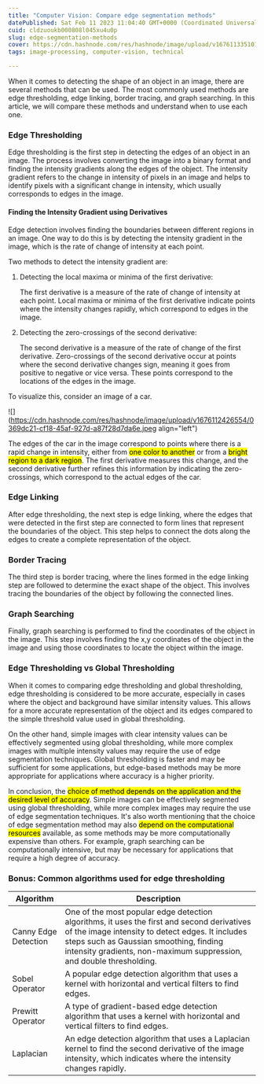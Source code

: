 ```yaml
---
title: "Computer Vision: Compare edge segmentation methods"
datePublished: Sat Feb 11 2023 11:04:40 GMT+0000 (Coordinated Universal Time)
cuid: cldzuoukb000808l045xu4u0p
slug: edge-segmentation-methods
cover: https://cdn.hashnode.com/res/hashnode/image/upload/v1676113351010/095321e1-5df6-427e-9e85-bf3937507532.png
tags: image-processing, computer-vision, technical

---
```


When it comes to detecting the shape of an object in an image, there are several methods that can be used. The most commonly used methods are edge thresholding, edge linking, border tracing, and graph searching. In this article, we will compare these methods and understand when to use each one.

### Edge Thresholding

Edge thresholding is the first step in detecting the edges of an object in an image. The process involves converting the image into a binary format and finding the intensity gradients along the edges of the object. The intensity gradient refers to the change in intensity of pixels in an image and helps to identify pixels with a significant change in intensity, which usually corresponds to edges in the image.

#### Finding the Intensity Gradient using Derivatives

Edge detection involves finding the boundaries between different regions in an image. One way to do this is by detecting the intensity gradient in the image, which is the rate of change of intensity at each point.

Two methods to detect the intensity gradient are:

1. Detecting the local maxima or minima of the first derivative:
    
    The first derivative is a measure of the rate of change of intensity at each point. Local maxima or minima of the first derivative indicate points where the intensity changes rapidly, which correspond to edges in the image.
    

1. Detecting the zero-crossings of the second derivative:
    
    The second derivative is a measure of the rate of change of the first derivative. Zero-crossings of the second derivative occur at points where the second derivative changes sign, meaning it goes from positive to negative or vice versa. These points correspond to the locations of the edges in the image.
    

To visualize this, consider an image of a car.

![](https://cdn.hashnode.com/res/hashnode/image/upload/v1676112426554/0369dc21-cf18-45af-927d-a87f28d7da6e.jpeg align="left")

The edges of the car in the image correspond to points where there is a rapid change in intensity, either from <mark>one color to another</mark> or from a <mark>bright region to a dark region</mark>. The first derivative measures this change, and the second derivative further refines this information by indicating the zero-crossings, which correspond to the actual edges of the car.

### Edge Linking

After edge thresholding, the next step is edge linking, where the edges that were detected in the first step are connected to form lines that represent the boundaries of the object. This step helps to connect the dots along the edges to create a complete representation of the object.

### Border Tracing

The third step is border tracing, where the lines formed in the edge linking step are followed to determine the exact shape of the object. This involves tracing the boundaries of the object by following the connected lines.

### Graph Searching

Finally, graph searching is performed to find the coordinates of the object in the image. This step involves finding the x,y coordinates of the object in the image and using those coordinates to locate the object within the image.

### Edge Thresholding vs Global Thresholding

When it comes to comparing edge thresholding and global thresholding, edge thresholding is considered to be more accurate, especially in cases where the object and background have similar intensity values. This allows for a more accurate representation of the object and its edges compared to the simple threshold value used in global thresholding.

On the other hand, simple images with clear intensity values can be effectively segmented using global thresholding, while more complex images with multiple intensity values may require the use of edge segmentation techniques. Global thresholding is faster and may be sufficient for some applications, but edge-based methods may be more appropriate for applications where accuracy is a higher priority.

In conclusion, the <mark>choice of method depends on the application and the desired level of accuracy</mark>. Simple images can be effectively segmented using global thresholding, while more complex images may require the use of edge segmentation techniques. It's also worth mentioning that the choice of edge segmentation method may also <mark>depend on the computational resources</mark> available, as some methods may be more computationally expensive than others. For example, graph searching can be computationally intensive, but may be necessary for applications that require a high degree of accuracy.

### Bonus: Common algorithms used for edge thresholding

| **Algorithm** | **Description** |
| --- | --- |
| Canny Edge Detection | One of the most popular edge detection algorithms, it uses the first and second derivatives of the image intensity to detect edges. It includes steps such as Gaussian smoothing, finding intensity gradients, non-maximum suppression, and double thresholding. |
| Sobel Operator | A popular edge detection algorithm that uses a kernel with horizontal and vertical filters to find edges. |
| Prewitt Operator | A type of gradient-based edge detection algorithm that uses a kernel with horizontal and vertical filters to find edges. |
| Laplacian | An edge detection algorithm that uses a Laplacian kernel to find the second derivative of the image intensity, which indicates where the intensity changes rapidly. |